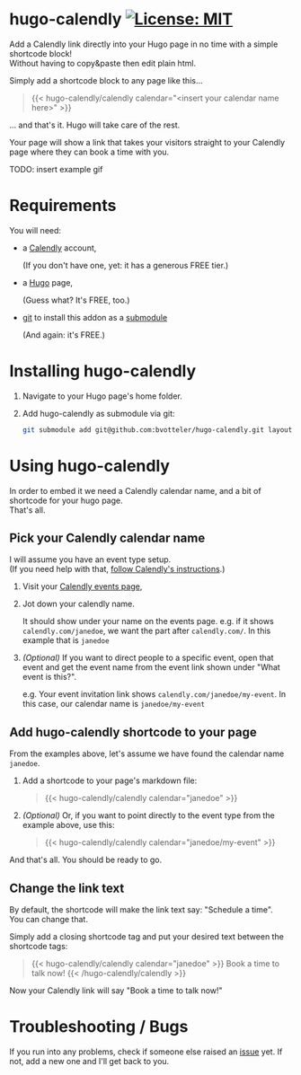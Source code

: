 # hugo-calendly [![License: MIT](https://img.shields.io/badge/License-MIT-yellow.svg)](https://opensource.org/licenses/MIT)
Add a Calendly link directly into your Hugo page in no time with a simple shortcode block!  
Without having to copy&paste then edit plain html.

Simply add a shortcode block to any page like this...
<blockquote>&#123;{< hugo-calendly/calendly calendar="&lt;insert your calendar name here&gt;" >}&#125;</blockquote>
... and that's it. Hugo will take care of the rest.

Your page will show a link that takes your visitors straight to your Calendly page where they can book a time with you.

TODO: insert example gif

# Requirements
You will need:
- a [Calendly](https://calendly.com) account,

  (If you don't have one, yet: it has a generous FREE tier.)
- a [Hugo](https://gohugo.io/) page,

  (Guess what? It's FREE, too.)
- [git](https://git-scm.com/) to install this addon as a [submodule](https://git-scm.com/book/en/v2/Git-Tools-Submodules)

  (And again: it's FREE.)

# Installing hugo-calendly
1. Navigate to your Hugo page's home folder.
2. Add hugo-calendly as submodule via git:

   ```bash
   git submodule add git@github.com:bvotteler/hugo-calendly.git layouts/shortcodes/hugo-calendly
   ```

# Using hugo-calendly
In order to embed it we need a Calendly calendar name, and a bit of shortcode for your hugo page.  
That's all.

## Pick your Calendly calendar name
I will assume you have an event type setup.  
(If you need help with that, [follow Calendly's instructions](https://help.calendly.com/hc/en-us/articles/115002939274-Account-setup#2).)
1. Visit your [Calendly events page](https://calendly.com/event_types/user/me),
2. Jot down your calendly name.

   It should show under your name on the events page. e.g. if it shows `calendly.com/janedoe`, we want the part after `calendly.com/`. In this example that is `janedoe`

3. *(Optional)* If you want to direct people to a specific event, open that event and get the event name from the event link shown under "What event is this?".

   e.g. Your event invitation link shows `calendly.com/janedoe/my-event`. In this case, our calendar name is `janedoe/my-event`

## Add hugo-calendly shortcode to your page
From the examples above, let's assume we have found the calendar name `janedoe`.

1. Add a shortcode to your page's markdown file:

   <blockquote>
   &#123;{< hugo-calendly/calendly calendar="janedoe" >}&#125;
   </blockquote>
2. *(Optional)* Or, if you want to point directly to the event type from the example above, use this:

   <blockquote>
   &#123;{< hugo-calendly/calendly calendar="janedoe/my-event" >}&#125;
   </blockquote>

And that's all. You should be ready to go.

## Change the link text
By default, the shortcode will make the link text say: "Schedule a time".  
You can change that.

Simply add a closing shortcode tag and put your desired text between the shortcode tags:
<blockquote>
&#123;{< hugo-calendly/calendly calendar="janedoe" >}&#125;
  Book a time to talk now!
&#123;{< /hugo-calendly/calendly >}&#125;
</blockquote>

Now your Calendly link will say "Book a time to talk now!"

# Troubleshooting / Bugs
If you run into any problems, check if someone else raised an [issue](https://github.com/bvotteler/hugo-calendly/issues) yet. If not, add a new one and I'll get back to you.
